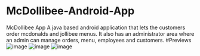 # McDollibee-Android-App
McDollibee App
A java based android application that lets the customers order mcdonalds and jollibee menus.
It also has an administrator area where an admin can manage orders, menu, employees and customers.
#Previews
![image](https://user-images.githubusercontent.com/115775088/214524196-812cd473-5954-4c4b-8ee4-20f3769d740a.png)
![image](https://user-images.githubusercontent.com/115775088/214524217-422f122e-333f-4fa6-95d7-6f84f190d42f.png)
![image](https://user-images.githubusercontent.com/115775088/214524241-dd601430-393e-447f-8eb2-f3e4b6ea78af.png)

